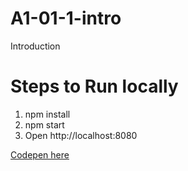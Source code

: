 # A1-01-1-intro
Introduction

# Steps to Run locally

1. npm install
2. npm start
3. Open http://localhost:8080

[Codepen here](https://codepen.io/pankajparkar-the-styleful/pen/qBdzjjK)
